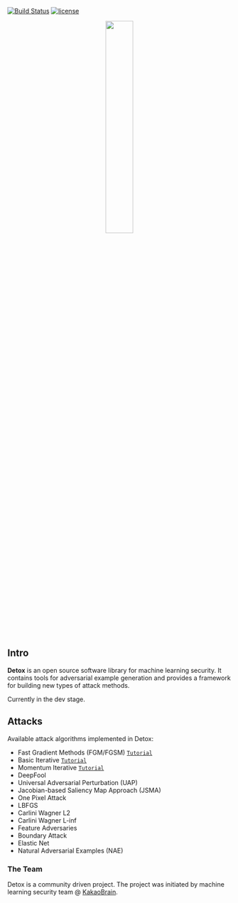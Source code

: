[![Build Status](https://travis-ci.com/keon/detox.svg?token=uEnEPs1KNePMw7bdrXQq&branch=master)](https://travis-ci.org/keon/detox)
[![license](https://img.shields.io/github/license/mashape/apistatus.svg)](LICENSE)

<div align="center">
  <img width="35%" src="docs/source/_static/img/detox.png"><br><br>
</div>

## Intro

**Detox** is an open source software library for machine learning security.
It contains tools for adversarial example generation and provides a framework
for building new types of attack methods.

Currently in the dev stage.

## Attacks

Available attack algorithms implemented in Detox:

* Fast Gradient Methods (FGM/FGSM) [`Tutorial`](/tutorial/source/fgsm.ipynb)
* Basic Iterative [`Tutorial`](/tutorial/source/basic_iterative.ipynb)
* Momentum Iterative [`Tutorial`](/tutorial/source/momentum_iterative.ipynb)
* DeepFool
* Universal Adversarial Perturbation (UAP)
* Jacobian-based Saliency Map Approach (JSMA)
* One Pixel Attack
* LBFGS
* Carlini Wagner L2
* Carlini Wagner L-inf
* Feature Adversaries
* Boundary Attack
* Elastic Net
* Natural Adversarial Examples (NAE)


### The Team

Detox is a community driven project.
The project was initiated by machine learning security team @
[KakaoBrain](kakaobrain.com).
